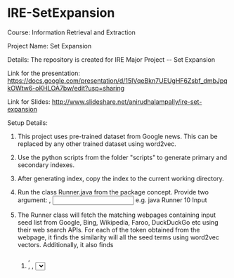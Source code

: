 # IRE-SetExpansion
Course: Information Retrieval and Extraction

Project Name: Set Expansion

Details: The repository is created for IRE Major Project -- Set Expansion

Link for the presentation: https://docs.google.com/presentation/d/15IVqeBkn7UEUgHF6Zsbf_dmbJpqkOWtw6-oKHLOA7bw/edit?usp=sharing

Link for Slides: http://www.slideshare.net/anirudhalampally/ire-set-expansion

Setup Details:
1. This project uses pre-trained dataset from Google news. This can be replaced by any other trained dataset using word2vec.

2. Use the python scripts from the folder "scripts" to generate primary and secondary indexes.

3. After generating index, copy the index to the current working directory.

4. Run the class Runner.java from the package concept. Provide two argument:
    <Number of results>, <Input file containing seedlist>
   e.g. java Runner 10 Input

5. The Runner class will fetch the matching webpages containing input seed list from Google, Bing, Wikipedia, Faroo, DuckDuckGo etc using their web search APIs. For each of the token obtained from the webpage, it finds the similarity will all the seed terms using word2vec vectors. Additionally, it also finds <ol>, <li>, <table>, <select> patterns from the webpage containing seed terms. 

6. Top results are selected based on similarity.
